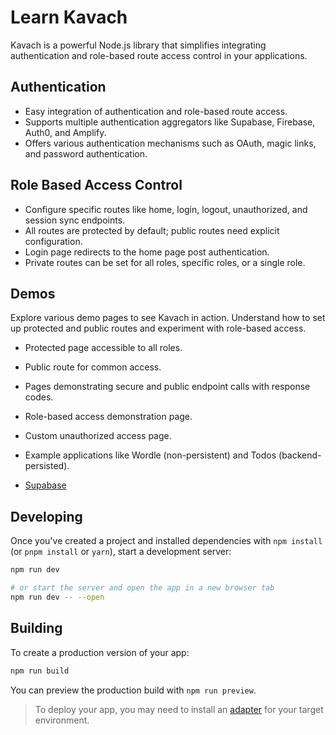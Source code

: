 # Learn Kavach

Kavach is a powerful Node.js library that simplifies integrating authentication and role-based route access control in your applications.

## Authentication

- Easy integration of authentication and role-based route access.
- Supports multiple authentication aggregators like Supabase, Firebase, Auth0, and Amplify.
- Offers various authentication mechanisms such as OAuth, magic links, and password authentication.

## Role Based Access Control

- Configure specific routes like home, login, logout, unauthorized, and session sync endpoints.
- All routes are protected by default; public routes need explicit configuration.
- Login page redirects to the home page post authentication.
- Private routes can be set for all roles, specific roles, or a single role.

## Demos

Explore various demo pages to see Kavach in action. Understand how to set up protected and public routes and experiment with role-based access.

- Protected page accessible to all roles.
- Public route for common access.
- Pages demonstrating secure and public endpoint calls with response codes.
- Role-based access demonstration page.
- Custom unauthorized access page.
- Example applications like Wordle (non-persistent) and Todos (backend-persisted).

- [Supabase](https://kavach-supabase.vercel.app/)

## Developing

Once you've created a project and installed dependencies with `npm install` (or `pnpm install` or `yarn`), start a development server:

```bash
npm run dev

# or start the server and open the app in a new browser tab
npm run dev -- --open
```

## Building

To create a production version of your app:

```bash
npm run build
```

You can preview the production build with `npm run preview`.

> To deploy your app, you may need to install an [adapter](https://kit.svelte.dev/docs/adapters) for your target environment.
